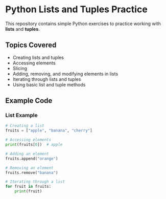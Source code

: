 
# Python Lists and Tuples Practice

This repository contains simple Python exercises to practice working with **lists** and **tuples**.

## Topics Covered

- Creating lists and tuples
- Accessing elements
- Slicing
- Adding, removing, and modifying elements in lists
- Iterating through lists and tuples
- Using basic list and tuple methods

## Example Code

### List Example

```python
# Creating a list
fruits = ["apple", "banana", "cherry"]

# Accessing elements
print(fruits[0])  # apple

# Adding an element
fruits.append("orange")

# Removing an element
fruits.remove("banana")

# Iterating through a list
for fruit in fruits:
    print(fruit)

